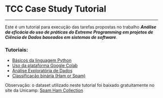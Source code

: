 # TCC Case Study Tutorial
<hr>

Este é um tutorial para execução das tarefas propostas no trabalho _**Análise da eficácia 
do uso de práticas do Extreme Programming em projetos de Ciência de Dados baseados em 
sistemas de software**_.

### Tutoriais:
* [Básicos da linguagem Python](PythonBasics.ipynb)
* [Uso da plataforma Google Colab](TutorialGoogleColab.pdf)
* [Análise Exploratória de Dados](ExploratoryDataAnalysis.ipynb)
* [Classificação binária (Ham or Spam)](BinaryClassification.ipynb)

Observação: o dataset utilizado neste tutorial foi baixado gratuitamente no site
da Unicamp: [Spam Ham Collection](https://www.dt.fee.unicamp.br/~tiago/smsspamcollection/)